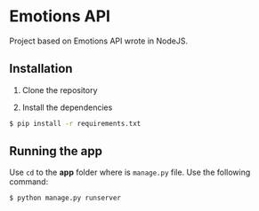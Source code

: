# Emotions API
Project based on Emotions API wrote in NodeJS.

## Installation

1. Clone the repository

2. Install the dependencies

```bash
$ pip install -r requirements.txt
```

## Running the app
Use ```cd``` to the **app** folder where is ```manage.py``` file. Use the following command:
```bash
$ python manage.py runserver
```
